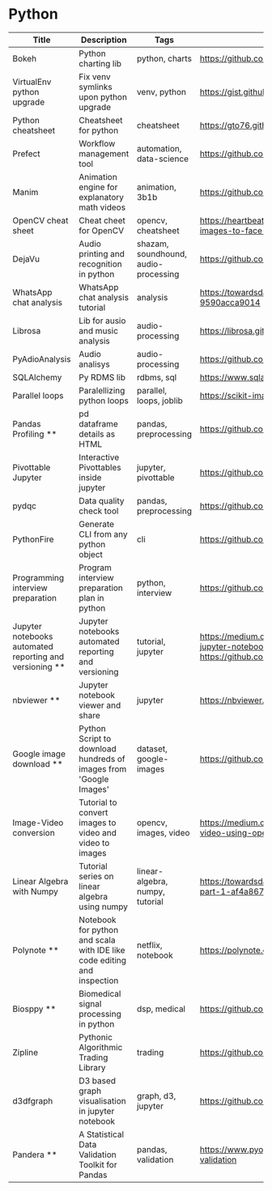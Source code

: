 # Python

Title | Description | Tags | Link
------------ | ------------- | ---------- | --------------
Bokeh | Python charting lib | python, charts | https://github.com/bokeh/bokeh
VirtualEnv python upgrade | Fix venv symlinks upon python upgrade | venv, python | https://gist.github.com/porterjamesj/36051aea629be28bbd6f9f071007b35c
Python cheatsheet | Cheatsheet for python | cheatsheet | https://gto76.github.io/python-cheatsheet/
Prefect | Workflow management tool | automation, data-science | https://github.com/prefecthq/prefect
Manim | Animation engine for explanatory math videos | animation, 3b1b | https://github.com/3b1b/manim
OpenCV cheat sheet | Cheat cheet for OpenCV | opencv, cheatsheet | https://heartbeat.fritz.ai/opencv-python-cheat-sheet-from-importing-images-to-face-detection-52919da36433
DejaVu | Audio printing and recognition in python | shazam, soundhound, audio-processing | https://github.com/worldveil/dejavu
WhatsApp chat analysis | WhatsApp chat analysis tutorial | analysis | https://towardsdatascience.com/build-your-own-whatsapp-chat-analyzer-9590acca9014
Librosa | Lib for ausio and music analysis | audio-processing | https://librosa.github.io/librosa/
PyAdioAnalysis | Audio analisys | audio-processing | https://github.com/tyiannak/pyAudioAnalysis
SQLAlchemy | Py RDMS lib | rdbms, sql | https://www.sqlalchemy.org/
Parallel loops | Paralellizing python loops | parallel, loops, joblib | https://scikit-image.org/docs/dev/user_guide/tutorial_parallelization.html
Pandas Profiling ** | pd dataframe details as HTML | pandas, preprocessing | https://github.com/pandas-profiling/pandas-profiling
Pivottable Jupyter | Interactive Pivottables inside jupyter | jupyter, pivottable | https://github.com/nicolaskruchten/jupyter_pivottablejs
pydqc | Data quality check tool | pandas, preprocessing | https://github.com/SauceCat/pydqc
PythonFire | Generate CLI from any python object | cli | https://github.com/google/python-fire
Programming interview preparation | Program interview preparation plan in python | python, interview | https://github.com/llSourcell/Programming_Interview_Study_Plan
Jupyter notebooks automated reporting and versioning ** | Jupyter notebooks automated reporting and versioning | tutorial, jupyter | https://medium.com/capital-fund-management/automated-reports-with-jupyter-notebooks-using-jupytext-and-papermill-619e60c37330, https://github.com/nteract/papermill
nbviewer ** | Jupyter notebook viewer and share | jupyter | https://nbviewer.jupyter.org/
Google image download ** | Python Script to download hundreds of images from 'Google Images' | dataset, google-images |  https://github.com/hardikvasa/google-images-download
Image-Video conversion | Tutorial to convert images to video and video to images | opencv, images, video | https://medium.com/@iKhushPatel/convert-video-to-images-images-to-video-using-opencv-python-db27a128a481
Linear Algebra with Numpy | Tutorial series on linear algebra using numpy | linear-algebra, numpy, tutorial | https://towardsdatascience.com/linear-algebra-essentials-with-numpy-part-1-af4a867ac5ca
Polynote ** | Notebook for python and scala with IDE like code editing and inspection | netflix, notebook | https://polynote.org/
Biosppy ** | Biomedical signal processing in python | dsp, medical | https://github.com/PIA-Group/BioSPPy
Zipline | Pythonic Algorithmic Trading Library | trading | https://github.com/quantopian/zipline
d3dfgraph | D3 based graph visualisation in jupyter notebook | graph, d3, jupyter | https://github.com/intuitivetextmining/d3fdgraph
Pandera ** | A Statistical Data Validation Toolkit for Pandas | pandas, validation | https://www.pyopensci.org/blog/pandera-python-pandas-dataframe-validation

